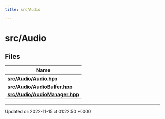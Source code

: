 ```yaml
---
title: src/Audio

---
```


# src/Audio



## Files

| Name           |
| -------------- |
| **[src/Audio/Audio.hpp](/files/Audio_8hpp.md#file-audio.hpp)**  |
| **[src/Audio/AudioBuffer.hpp](/files/AudioBuffer_8hpp.md#file-audiobuffer.hpp)**  |
| **[src/Audio/AudioManager.hpp](/files/AudioManager_8hpp.md#file-audiomanager.hpp)**  |






-------------------------------

Updated on 2022-11-15 at 01:22:50 +0000
